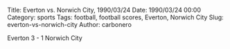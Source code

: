 Title: Everton vs. Norwich City, 1990/03/24
Date: 1990/03/24 00:00
Category: sports
Tags: football, football scores, Everton, Norwich City
Slug: everton-vs-norwich-city
Author: carbonero


Everton 3 - 1 Norwich City
